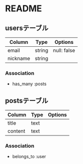 # README

## usersテーブル
|Column  |Type  |Options    |
|--------|------|-----------|
|email   |string|null: false|
|nickname|string||

### Association
- has_many :posts

## postsテーブル
|Column |Type|Options|
|-------|----|-------|
|title  |text||
|content|text||

### Association
- belongs_to :user


<!-- テーブル:2
  users:2
  posts:2
-->